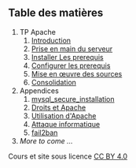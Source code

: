 ## Table des matières
1. TP Apache
	1. [Introduction](./CoursApache/Chapitres/01-Introduction.md)
	2. [Prise en main du serveur](./CoursApache/Chapitres/02-Prise%20en%20main%20du%20serveur.md)
	3. [Installer Les prerequis](./CoursApache/Chapitres/03-Installer%20Les%20prerequis)
	4. [Configurer les prerequis](./CoursApache/Chapitres/04-Configurer%20les%20prerequis.md)
	5. [Mise en œuvre des sources](./CoursApache/Chapitres/05-Deployer%20les%20sources.md)
	6. [Consolidation](./CoursApache/Chapitres/06-Consolidation.md)
2. Appendices
	1. [mysql_secure_installation](./Appendices/App.01%20mysql_secure_installation.md)
	2. [Droits et Apache](./Appendices/App.02%20droits%20et%20Apache.md)
	3. [Utilisation d'Apache](./Appendices/App.03%20Apache.md)
	4. [Attaque informatique](./Appendices/App.04%20attaque%20informatique.md)
	5. [fail2ban](./Appendices/App.05%20fail2ban.md)
3. *More to come …*
 
Cours et site sous licence [CC BY 4.0](https://creativecommons.org/licenses/by/4.0/deed.fr)





